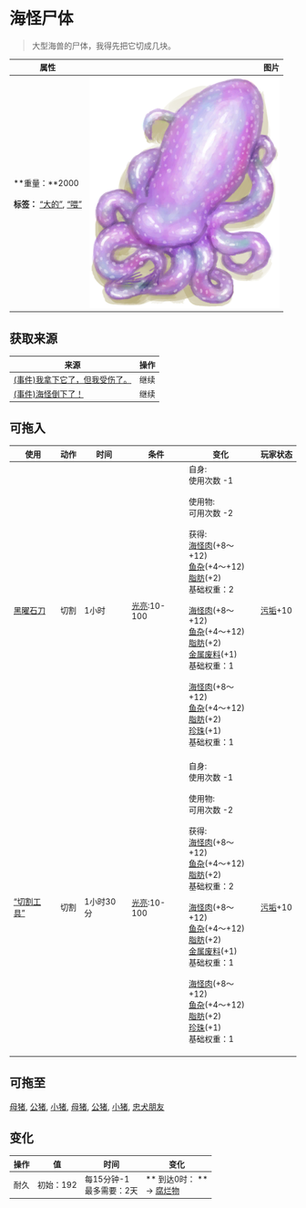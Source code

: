 # 海怪尸体  
> 大型海兽的尸体，我得先把它切成几块。  
  
  属性  |   图片   
 ----  |  ----:   
 **重量：**2000<br><br>**标签：**	[“大的”](tag_Large.md), [“喂”](tag_Meat.md)  |  ![](Sprite/SeahoundCarcass.png)   
  
## 获取来源  
来源  |  操作  
----  |  ----  
[(事件)我拿下它了，但我受伤了。](Event_SeahoundFightMixedSuccess.md)  |  继续  
[(事件)海怪倒下了！](Event_SeahoundFightSuccess.md)  |  继续  
## 可拖入  
使用  |  动作  |  时间  |  条件  |  变化  |  玩家状态  
----  |  ----  |  ----  |  ----  |  ----  |  ----  
[黑曜石刀](KnifeObsidian.md)  |  切割  |  1小时  |  [光亮](Light.md):10-100  |  自身:<br>使用次数  -1<br><br>使用物:<br>可用次数  -2<br><br>获得:<br>[海怪肉](Seahoundmeat.md)(+8～+12)<br>[鱼杂](FishScraps.md)(+4～+12)<br>[脂肪](Fat.md)(+2)<br>基础权重：2<br><br>[海怪肉](Seahoundmeat.md)(+8～+12)<br>[鱼杂](FishScraps.md)(+4～+12)<br>[脂肪](Fat.md)(+2)<br>[金属废料](MetalScrap.md)(+1)<br>基础权重：1<br><br>[海怪肉](Seahoundmeat.md)(+8～+12)<br>[鱼杂](FishScraps.md)(+4～+12)<br>[脂肪](Fat.md)(+2)<br>[珍珠](Pearl.md)(+1)<br>基础权重：1<br><br>  |  [污垢](Filth.md)+10  
[“切割工具”](tag_Cutter.md)  |  切割  |  1小时30分  |  [光亮](Light.md):10-100  |  自身:<br>使用次数  -1<br><br>使用物:<br>可用次数  -2<br><br>获得:<br>[海怪肉](Seahoundmeat.md)(+8～+12)<br>[鱼杂](FishScraps.md)(+4～+12)<br>[脂肪](Fat.md)(+2)<br>基础权重：2<br><br>[海怪肉](Seahoundmeat.md)(+8～+12)<br>[鱼杂](FishScraps.md)(+4～+12)<br>[脂肪](Fat.md)(+2)<br>[金属废料](MetalScrap.md)(+1)<br>基础权重：1<br><br>[海怪肉](Seahoundmeat.md)(+8～+12)<br>[鱼杂](FishScraps.md)(+4～+12)<br>[脂肪](Fat.md)(+2)<br>[珍珠](Pearl.md)(+1)<br>基础权重：1<br><br>  |  [污垢](Filth.md)+10  
## 可拖至  
[母猪](BoarEnclosureFemale.md), [公猪](BoarEnclosureMale.md), [小猪](BoarEnclosurePiglet.md), [母猪](BoarTiedFemale.md), [公猪](BoarTiedMale.md), [小猪](BoarTiedPiglet.md), [忠犬朋友](DogFriend.md)  
## 变化   
操作  |  值  |  时间  |  变化  
----  |  ----  |  ----  |  ----  
耐久  |  初始：192  |  每15分钟-1<br>最多需要：2天  |  ** 到达0时： **<br>→ [腐烂物](RottenRemains.md)  
